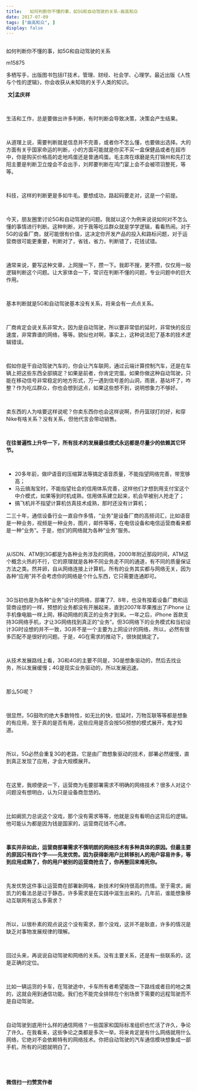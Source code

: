 ```yaml
---
title:   如何判断你不懂的事，如5G和自动驾驶的关系-曲高和众
date: 2017-07-09
tags: ["曲高和众", ]
display: false
---
```



## 



如何判断你不懂的事，如5G和自动驾驶的关系




m15875




多栖写手，出版图书包括IT技术，管理、财经、社会学、心理学。最近出版《人性与个性的逻辑》，你会收获从未知晓的关于人类的知识。


&nbsp;**文|孟庆祥**

&nbsp;

生活和工作，总是要做出许多判断，有时判断会导致决策，决策会产生结果。

&nbsp;

从道理上说，需要判断就是信息并不完善，或者你不怎么懂，也要做出选择。大的方面有关乎国家命运的判断，小的方面可能就是你买不买一盒保健品或者在超市中，你是购买价格高的走地鸡蛋还是普通鸡蛋。毛主席在琢磨是先打锦州和先打沈阳主要是判断卫立煌会不会出手，刘邦要判断在鸿门宴上会不会被项羽整死，等等。

&nbsp;

科技，这样的判断更是多如牛毛。要想成功，路起码要走对，这是一个前提。

&nbsp;

今天，朋友圈里讨论5G和自动驾驶的问题。我就以这个为例来说说如何对不怎么懂的事情进行判断。这种判断，对于我等吃瓜群众就是学学逻辑，看看热闹。对于5G的设备厂商，就可能很有价值，这决定你开发产品的投入和路标问题，对于运营商很可能更重要，判断对了，省钱，省力，判断错了，花钱试错。

&nbsp;

通常来说，要写这种文章，上网搜一下，攒一下。我即不搜，更不攒，仅仅用一般逻辑判断这个问题。让大家体会一下，常识在判断不懂的问题，专业问题中的巨大作用。

&nbsp;

基本判断就是5G和自动驾驶基本没有关系，将来会有一点点关系。

&nbsp;

厂商肯定会说关系非常大，因为是自动驾驶，所以要非常低的延时，非常快的反应速度，非常靠谱的网络，等等。貌似也对啊，事实上，这种说法犯了基本的技术逻辑错误。

&nbsp;

假如你是干自动驾驶汽车的，你会让汽车联网，通过云端计算控制汽车，还是在车辆上把这些东西全部搞定？如果是前者，你肯定完蛋。如果你做这种自动驾驶，只能在移动信号非常稳定的地方形式，万一遇到信号差的山洞，雨衰，基站坏了，咋整？作为吃瓜群众，你也会想到这点，如果这些想不到，说明想象力不够好。

&nbsp;

卖东西的人为啥要这样说呢？你卖东西你也会这样说啊，乔丹篮球打的好，和穿Nike有啥关系？没有关系，但他代言会带动销售。

&nbsp;

**在往普遍性上升华一下，所有技术的发展最佳模式永远都是尽量少的依赖其它环节。**

&nbsp;
- 20多年前，做IP语音的压缩算法等搞定语音质量，不能指望网络完善，带宽够高；
&nbsp;
- 马云搞淘宝时，不能指望社会的信用体系完善，这样他们才想到用支付宝这个中介模式，如果等到时机成熟，信用体系建立起来，机会早被别人抢走了；
&nbsp;
- 搞飞机并不指望计算机仿真技术成熟，那时还没有计算机；
&nbsp;

二三十年，通信设备行业一直自作多情，“业务”是设备厂商的高频词汇，比如语音是一种业务，视频是一种业务，图片，邮件等等，在电信设备和电信运营商看来都是一种“业务”。于是，他们的网络就为各种“业务”服务。

&nbsp;

从ISDN、ATM到3G都是为各种业务涉及的网络，2000年附近那段时间，ATM这个概念火热的不行，它的原理就是各种不同业务走不同的通道，有不同的质量保证方法之类。然并卵，自从网络连接上计算机，所有的业务其实都与网络无关，因为各种“应用”并不会考虑你的网络是个什么东西，它只需要连通即可。

&nbsp;

3G当初也是为各种“业务”设计的网络，部署了7、8年，也没有按着设备厂商和运营商设想的一样，预想的业务都没有开展起来，直到2007年苹果推出了iPhone 让手机像电脑一样上网，移动网络的真正的业务才到来。一年之后，iPhone 首款支持3G网络手机，才让3G网络找到真正的“业务”。但3G网络下的业务模式和当初设计3G时设想的并不一致，3G并不是一个主要为上网设计的网络，所以，必然有很多匹配不是很好的问题。于是，4G在需求的推动下，很快就搞定了。

&nbsp;

从技术发展路线上看，3G和4G的主要不同是，3G是想象驱动的，然后去找业务，所以发展缓慢；4G是现实业务驱动的，所以发展迅速。

&nbsp;

那么5G呢？

&nbsp;

很显然，5G鼓吹的绝大多数特性，如无比的快，低延时，万物互联等等都是想象的有应用，至于真的是否有用，这些应用是否会按5G预想的模式展开，鬼才知道。

&nbsp;

所以，5G必然会重复3G的老路，它是由厂商想象驱动的技术，部署必然缓慢，直到真正发现了应用，才会大规模展开。

&nbsp;

在这里，我顺便说一下，运营商为毛要部署需求不明确的网络技术？很多人对这个问题没有想明白，认为只是设备商忽悠的。

&nbsp;

比如阚凯力总说这个没戏，那个没有需求等等，他就是没有看明白这背后的逻辑。他可能认为都是因为钱是国家的，运营商花钱不心疼。

&nbsp;

**事实并非如此，运营商部署需求不慎明朗的网络技术有多种具体的原因。但最主要的原因只有四个字——先发优势。因为获得新用户比转移别人的用户容易许多，等到应用成熟了，你的用户被别的运营商抢去了，你再整回来难死你。**

&nbsp;

先发优势这件事让运营商在部署新网咯，新技术时保持很高的热情。至于需求，阚凯力的看法总是过于静态，许多需求是在实践中滋生出来的。几年前，谁能想象移动互联网有这么多需求？

&nbsp;

所以，以很朴素的观点说这个没有需求，那个没戏，这并不是耿直，许多的情况是缺乏对事物发展规律的理解。

&nbsp;

回过头来，再说说自动驾驶和网络的关系。没有主要关系，还是有一些联系的，这是正确的定位。

&nbsp;

比如一辆运货的卡车，在驾驶途中，卡车所有者希望能改一下路线或者目的地之类的，这就会用到通信功能。我们也不能完全排除在个别场景下需要的远程驾驶而不是自动驾驶。

&nbsp;

自动驾驶到底用什么样的通信网络？一些国家和国际标准组织也忙活了许久，争论了许久。在我看来，这些争论之类都是多次一举。将来肯定是有什么网络就用什么网络，它绝对不会依赖特有的网络技术。你把自动驾驶的汽车通信模块想象成一部手机，所有的问题就明白了。

&nbsp;

&nbsp;




**微信扫一扫赞赏作者**